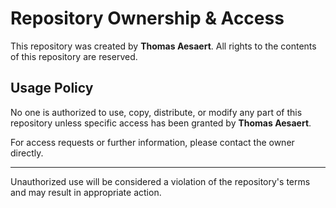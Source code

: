 # Repository Ownership & Access

This repository was created by **Thomas Aesaert**. All rights to the contents of this repository are reserved.

## Usage Policy
No one is authorized to use, copy, distribute, or modify any part of this repository unless specific access has been granted by **Thomas Aesaert**.

For access requests or further information, please contact the owner directly.

---
Unauthorized use will be considered a violation of the repository's terms and may result in appropriate action.
